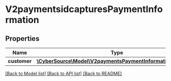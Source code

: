 # V2paymentsidcapturesPaymentInformation

## Properties
Name | Type | Description | Notes
------------ | ------------- | ------------- | -------------
**customer** | [**\CyberSource\Model\V2paymentsPaymentInformationCustomer**](V2paymentsPaymentInformationCustomer.md) |  | [optional] 

[[Back to Model list]](../README.md#documentation-for-models) [[Back to API list]](../README.md#documentation-for-api-endpoints) [[Back to README]](../README.md)



